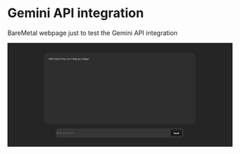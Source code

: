 # Gemini API integration

BareMetal webpage just to test the Gemini API integration


![alt text](https://raw.githubusercontent.com/AswinGopakumar/Gemini-api-integreation/refs/heads/main/src/assets/Screenshot.png)